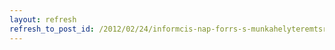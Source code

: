 ```yaml
---
layout: refresh
refresh_to_post_id: /2012/02/24/informcis-nap-forrs-s-munkahelyteremtsrl-vllalkozsoknak-egyb-szervezeteknek
---
```

